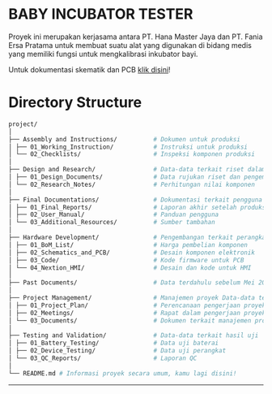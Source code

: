 # BABY INCUBATOR TESTER
Proyek ini merupakan kerjasama antara PT. Hana Master Jaya dan PT. Fania Ersa Pratama untuk membuat suatu alat yang digunakan di bidang medis yang memiliki fungsi untuk mengkalibrasi inkubator bayi.

Untuk dokumentasi skematik dan PCB [klik disini](Hardware%20Development/02_Schematics%20and%20PCB/Dokumentasi.md)!


<a name="directory_structure"></a>
# Directory Structure

```bash
project/
│
├── Assembly and Instructions/          # Dokumen untuk produksi
│ ├── 01_Working_Instruction/           # Instruksi untuk produksi
│ └── 02_Checklists/                    # Inspeksi komponen produksi
│
├── Design and Research/                # Data-data terkait riset dalam pengembangan
│ ├── 01_Design_Documents/              # Data rujukan riset dan pengembangan
│ └── 02_Research_Notes/                # Perhitungan nilai komponen
│
├── Final Documentations/               # Dokumentasi terkait pengguna akhir
│ ├── 01_Final_Reports/                 # Laporan akhir setelah produksi
│ ├── 02_User_Manual/                   # Panduan pengguna
│ └── 03_Additional_Resources/          # Sumber tambahan
│
├── Hardware Development/               # Pengembangan terkait perangkat keras
│ ├── 01_BoM_List/                      # Harga pembelian komponen
│ ├── 02_Schematics_and_PCB/            # Desain komponen elektronik
│ ├── 03_Code/                          # Kode firmware untuk PCB
│ └── 04_Nextion_HMI/                   # Desain dan kode untuk HMI
│
├── Past Documents/                     # Data terdahulu sebelum Mei 2023
│
├── Project Management/                 # Manajemen proyek Data-data terkait riset dalam pengembangan
│ ├── 01_Project_Plan/                  # Perencanaan pengerjaan proyek
│ ├── 02_Meetings/                      # Rapat dalam pengerjaan proyek
│ └── 03_Documents/                     # Dokumen terkait manajemen proyek seperti MoM
│
├── Testing and Validation/             # Data-data terkait hasil uji
│ ├── 01_Battery_Testing/               # Data uji baterai
│ ├── 02_Device_Testing/                # Data uji perangkat
│ └── 03_QC_Reports/                    # Laporan QC
│ 
└── README.md # Informasi proyek secara umum, kamu lagi disini!
```
- - - -



